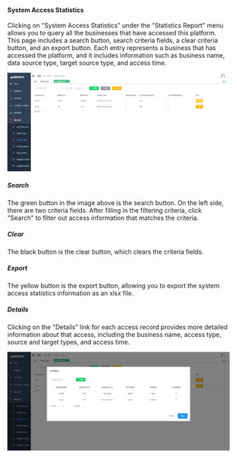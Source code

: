 #### System Access Statistics

Clicking on "System Access Statistics" under the "Statistics Report" menu allows you to query all the businesses that have accessed this platform. This page includes a search button, search criteria fields, a clear criteria button, and an export button. Each entry represents a business that has accessed the platform, and it includes information such as business name, data source type, target source type, and access time.

![image-20230621112420051](../../../../images/whalealDataImages/image-20230621112420051.png)

##### Search

The green button in the image above is the search button. On the left side, there are two criteria fields. After filling in the filtering criteria, click "Search" to filter out access information that matches the criteria.

##### Clear

The black button is the clear button, which clears the criteria fields.

##### Export

The yellow button is the export button, allowing you to export the system access statistics information as an xlsx file.

##### Details

Clicking on the "Details" link for each access record provides more detailed information about that access, including the business name, access type, source and target types, and access time.

![image-20230621112710472](../../../../images/whalealDataImages/image-20230621112710472.png)